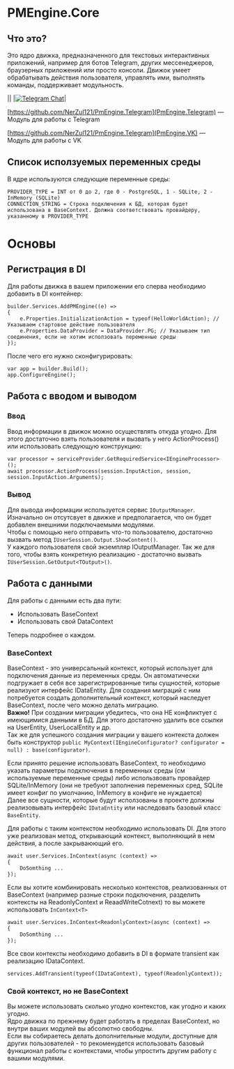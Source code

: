 # PMEngine.Core



## Что это?

Это ядро движка, предназначенного для текстовых интерактивных приложений, например для ботов Telegram, других мессенеджеров, браузерных приложений или просто консоли.
Движок умеет обрабатывать действия пользователя, управлять ими, выполнять команды, поддерживает модульность.

||
|[![Telegram Chat](https://img.shields.io/badge/Telegram-2CA5E0?style=for-the-badge&logo=telegram&logoColor=white)](https://t.me/PmEngine)|

[https://github.com/NerZul121/PmEngine.Telegram](PmEngine.Telegram) — Модуль для работы с Telegram  

[https://github.com/NerZul121/PmEngine.Telegram](PmEngine.VK) — Модуль для работы с VK

## Список исползуемых переменных среды

В ядре используются следующие переменные среды:
```
PROVIDER_TYPE = INT от 0 до 2, где 0 - PostgreSQL, 1 - SQLite, 2 - InMemory (SQLite)
CONNECTION_STRING = Строка подключения к БД, которая будет использована в BaseContext. Должна соответствовать провайдеру, указанному в PROVIDER_TYPE
```

# Основы

## Регистрация в DI

Для работы движка в вашем приложении его сперва необходимо добавить в DI контейнер:

```
builder.Services.AddPMEngine((e) =>
{
    e.Properties.InitializationAction = typeof(HelloWorldAction); // Указываем стартовое действие пользователя
    e.Properties.DataProvider = DataProvider.PG; // Указываем тип соединения, если не хотим исползовать переменные среды
});
```

После чего его нужно сконфигурировать:
```
var app = builder.Build();
app.ConfigureEngine();
```

## Работа с вводом и выводом

### Ввод

Ввод информации в движок можно осуществлять откуда угодно. Для этого достаточно взять пользователя и вызвать у него ActionProcess() или использовать следующую конструкцию:  
```
var processor = serviceProvider.GetRequiredService<IEngineProcessor>();
await processor.ActionProcess(session.InputAction, session, session.InputAction.Arguments);
```

### Вывод

Для вывода информации используется сервис ``IOutputManager``. Изначально он отсутсвует в движке и предполагается, что он будет добавлен внешними подключаемыми модулями.  
Чтобы с помощью него отправить что-то пользователю, достаточно вызвать метод ``IUserSession.Output.ShowContent()``.  
У каждого пользователя свой экземпляр IOutputManager. Так же для того, чтобы взять конкретную реализацию - достаточно вызвать ``IUserSession.GetOutput<TOutput>()``.  

## Работа с данными

Для работы с данными есть два пути:  

* Использовать BaseContext  
* Использовать свой DataContext  

Теперь подробнее о каждом.  

### BaseContext

BaseContext - это универсальный контекст, который использует для подключения данные из переменных среды. Он автоматически подгружает в себя все зарегистрированные типы сущностей, которые реализуют интерфейс IDataEntity. Для создания миграций с ним потребуется создать дополнительный контекст, который наследует BaseContext, после чего можно делать миграцию.  
**Важно!** При создании миграции убедитесь, что она НЕ конфликтует с имеющимися данными в БД. Для этого достаточно удалить все ссылки на UserEntity, UserLocalEntity и др.  
Так же для успешного создания миграции у вашего контекста должен быть конструктор ``public MyContext(IEngineConfigurator? configurator = null) : base(configurator)``.  

Если принято решение использовать BaseContext, то необходимо указать параметры подключения в переменных среды (см используемые переменные среды) либо использвовать провайдер SQLite/InMemory (они не требуют заполнения переменных сред, SQLite имеет конфиг по умолчанию, InMemory в конфиге не нуждается)  
Далее все сущности, которые будут исползованы в проекте должны реализовывать интерфейс ``IDataEntity`` или наследовать базовый класс ``BaseEntity``.  

Для работы с таким контекстом необходимо использовать DI. Для этого уже реализован метод, открывающий контекст, выполняющий в нем действия, а после закрываюющий его.  
```
await user.Services.InContext(async (context) => 
{
	DoSomthing ...
});
```

Если вы хотите комбинировать несколько контекстов, реализованных от BaseContext (например разные строки подключения, разделить контексты на ReadonlyContext и ReaadWriteCotnext) то вы можете использовать ``InContext<T>``  
```
await user.Services.InContext<ReadonlyContext>(async (context) => 
{
	DoSomthing ...
});
```

Все свои контексты необходимо добавить в DI в формате transient как реализацию IDataContext.  
```
services.AddTransient(typeof(IDataContext), typeof(ReadonlyContext));
```

### Свой контекст, но не BaseContext

Вы можете использовать сколько угодно контекстов, как угодно и каких угодно.  
Ядро движка по прежнему будет работать в пределах BaseContext, но внутри ваших модулей вы абсолютно свободны.  
Если вы собираетесь делать дополнительные модули, доступные для других пользователей - то рекоменудется использовать базовый функционал работы с контекстами, чтобы упростить другим работу с вашими модулями.  
